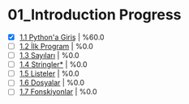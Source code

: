 # 01_Introduction Progress

- [x] [1.1 Python'a Giriş](01_Python_tr.md) | %60.0
- [ ] [1.2 İlk Program](02_Hello_world_tr.md) | %0.0
- [ ] [1.3 Sayıları](03_Numbers_tr.md) | %0.0
- [ ] [1.4 Stringler\*](04_Strings_tr.md) | %0.0
- [ ] [1.5 Listeler](05_Lists_tr.md) | %0.0
- [ ] [1.6 Dosyalar](06_Files_tr.md) | %0.0
- [ ] [1.7 Fonskiyonlar](07_Functions_tr.md) | %0.0
